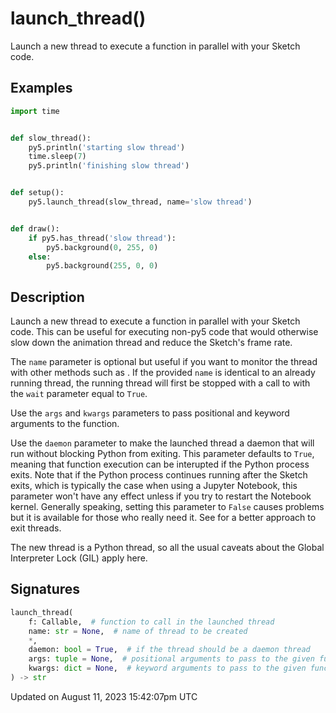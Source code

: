 # launch_thread()

Launch a new thread to execute a function in parallel with your Sketch code.

## Examples

<div class="example-table">

<div class="example-row"><div class="example-cell-image">

</div><div class="example-cell-code">

```python
import time


def slow_thread():
    py5.println('starting slow thread')
    time.sleep(7)
    py5.println('finishing slow thread')


def setup():
    py5.launch_thread(slow_thread, name='slow thread')


def draw():
    if py5.has_thread('slow thread'):
        py5.background(0, 255, 0)
    else:
        py5.background(255, 0, 0)
```

</div></div>

</div>

## Description

Launch a new thread to execute a function in parallel with your Sketch code. This can be useful for executing non-py5 code that would otherwise slow down the animation thread and reduce the Sketch's frame rate.

The `name` parameter is optional but useful if you want to monitor the thread with other methods such as [](sketch_has_thread). If the provided `name` is identical to an already running thread, the running thread will first be stopped with a call to [](sketch_stop_thread) with the `wait` parameter equal to `True`.

Use the `args` and `kwargs` parameters to pass positional and keyword arguments to the function.

Use the `daemon` parameter to make the launched thread a daemon that will run without blocking Python from exiting. This parameter defaults to `True`, meaning that function execution can be interupted if the Python process exits. Note that if the Python process continues running after the Sketch exits, which is typically the case when using a Jupyter Notebook, this parameter won't have any effect unless if you try to restart the Notebook kernel. Generally speaking, setting this parameter to `False` causes problems but it is available for those who really need it. See [](sketch_stop_all_threads) for a better approach to exit threads.

The new thread is a Python thread, so all the usual caveats about the Global Interpreter Lock (GIL) apply here.

## Signatures

```python
launch_thread(
    f: Callable,  # function to call in the launched thread
    name: str = None,  # name of thread to be created
    *,
    daemon: bool = True,  # if the thread should be a daemon thread
    args: tuple = None,  # positional arguments to pass to the given function
    kwargs: dict = None,  # keyword arguments to pass to the given function
) -> str
```

Updated on August 11, 2023 15:42:07pm UTC
